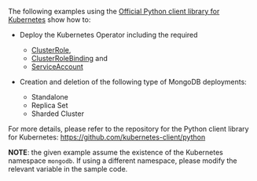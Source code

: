 The following examples using the [Official Python client library for Kubernetes](https://github.com/kubernetes-client/python) show how to:

- Deploy the Kubernetes Operator including the required 
   - [ClusterRole](https://kubernetes.io/docs/reference/access-authn-authz/rbac/#default-roles-and-role-bindings), 
   - [ClusterRoleBinding](https://kubernetes.io/docs/reference/access-authn-authz/rbac/#default-roles-and-role-bindings) and 
   - [ServiceAccount](https://kubernetes.io/docs/reference/access-authn-authz/service-accounts-admin/)
   
- Creation and deletion of the following type of MongoDB deployments:
   - Standalone
   - Replica Set
   - Sharded Cluster

For more details, please refer to the repository for the Python client library for Kubernetes: https://github.com/kubernetes-client/python

**NOTE**: the given example assume the existence of the Kubernetes namespace `mongodb`. If using a different namespace, please modify the relevant variable in the sample code.